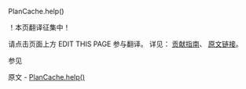  PlanCache.help()

 ！本页翻译征集中！

请点击页面上方 EDIT THIS PAGE 参与翻译。
详见：
[贡献指南]( https://github.com/JinMuInfo/MongoDB-Manual-zh/blob/master/CONTRIBUTING.md )、
[原文链接](  https://docs.mongodb.com/manual/reference/method/PlanCache.help/  )。

 参见

原文 - [PlanCache.help()]( https://docs.mongodb.com/manual/reference/method/PlanCache.help/ )


